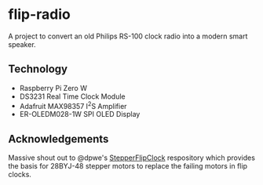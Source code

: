 # flip-radio
A project to convert an old Philips RS-100 clock radio into a modern smart speaker.

## Technology
- Raspberry Pi Zero W
- DS3231 Real Time Clock Module
- Adafruit MAX98357 I<sup>2</sup>S Amplifier
- ER-OLEDM028-1W SPI OLED Display

## Acknowledgements
Massive shout out to @dpwe's [StepperFlipClock](https://github.com/dpwe/StepperFlipClock/tree/main) respository which provides the basis for 28BYJ-48 stepper motors to replace the failing motors in flip clocks.
